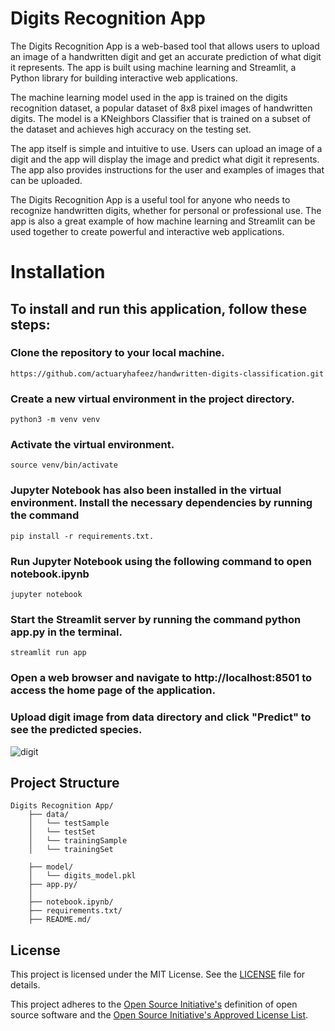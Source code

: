 # Digits Recognition App
The Digits Recognition App is a web-based tool that allows users to upload an image of a handwritten digit and get an accurate prediction of what digit it represents. The app is built using machine learning and Streamlit, a Python library for building interactive web applications.

The machine learning model used in the app is trained on the digits recognition dataset, a popular dataset of 8x8 pixel images of handwritten digits. The model is a KNeighbors Classifier that is trained on a subset of the dataset and achieves high accuracy on the testing set.

The app itself is simple and intuitive to use. Users can upload an image of a digit and the app will display the image and predict what digit it represents. The app also provides instructions for the user and examples of images that can be uploaded.

The Digits Recognition App is a useful tool for anyone who needs to recognize handwritten digits, whether for personal or professional use. The app is also a great example of how machine learning and Streamlit can be used together to create powerful and interactive web applications.

# Installation
## To install and run this application, follow these steps:

### Clone the repository to your local machine.
    https://github.com/actuaryhafeez/handwritten-digits-classification.git
### Create a new virtual environment in the project directory.
    python3 -m venv venv
### Activate the virtual environment. 
    source venv/bin/activate
### Jupyter Notebook has also been installed in the virtual environment. Install the necessary dependencies by running the command
    pip install -r requirements.txt.
### Run Jupyter Notebook using the following command to open notebook.ipynb
    jupyter notebook
### Start the Streamlit server by running the command python app.py in the terminal.
    streamlit run app
### Open a web browser and navigate to http://localhost:8501 to access the home page of the application.
### Upload digit image from data directory and click "Predict" to see the predicted species.
![digit](https://user-images.githubusercontent.com/55107467/233194039-ecc980dc-8203-470b-84cd-44c32c3a8761.png)

## Project Structure 

    Digits Recognition App/
        ├── data/
        │   └── testSample
        │   └── testSet
        │   └── trainingSample
        │   └── trainingSet
        
        ├── model/
        │   └── digits_model.pkl
        ├── app.py/
        │  
        ├── notebook.ipynb/
        ├── requirements.txt/
        ├── README.md/

## License

This project is licensed under the MIT License. See the [LICENSE](LICENSE) file for details.

This project adheres to the [Open Source Initiative's](https://opensource.org) definition of open source software and the [Open Source Initiative's Approved License List](https://opensource.org/licenses/alphabetical).

